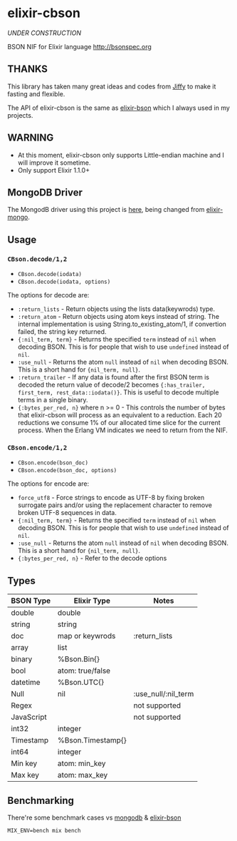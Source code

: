 # elixir-cbson

_UNDER CONSTRUCTION_

BSON NIF for Elixir language http://bsonspec.org

## THANKS

This library has taken many great ideas and codes from [Jiffy](https://github.com/davisp/jiffy) to make it fasting and flexible.

The API of elixir-cbson is the same as [elixir-bson](https://github.com/checkiz/elixir-bson) which I always used in my projects.

## WARNING

* At this moment, elixir-cbson only supports Little-endian machine and I will improve it sometime.
* Only support Elixir 1.1.0+ 

## MongoDB Driver
The MongodB driver using this project is [here](https://github.com/ejoy/elixir-mongo/tree/cbson), 
being changed from [elixir-mongo](https://github.com/checkiz/elixir-mongo).


## Usage

### `CBson.decode/1,2`

* `CBson.decode(iodata)`
* `CBson.decode(iodata, options)`

The options for decode are:

* `:return_lists` - Return objects using the lists data(keywrods) type.
* `:return_atom` - Return objects using atom keys instead of string.
  The internal implementation is using String.to_existing_atom/1, if 
  convertion failed, the string key returned.
* `{:nil_term, term}` - Returns the specified `term` instead of `nil`
  when decoding BSON. This is for people that wish to use `undefined`
  instead of `nil`.
* `:use_null` - Returns the atom `null` instead of `nil` when decoding
  BSON. This is a short hand for `{nil_term, null}`.
* `:return_trailer` - If any data is found after the first
  BSON term is decoded the return value of decode/2 becomes
  `{:has_trailer, first_term, rest_data::iodata()}`. This is useful to
  decode multiple terms in a single binary.
* `{:bytes_per_red, n}` where n >= 0 - This controls the number of
  bytes that elixir-cbson will process as an equivalent to a reduction. Each
  20 reductions we consume 1% of our allocated time slice for the current
  process. When the Erlang VM indicates we need to return from the NIF.


### `CBson.encode/1,2`

* `CBson.encode(bson_doc)`
* `CBson.encode(bson_doc, options)`

The options for encode are:

* `force_utf8` - Force strings to encode as UTF-8 by fixing broken
  surrogate pairs and/or using the replacement character to remove
  broken UTF-8 sequences in data.
* `{:nil_term, term}` - Returns the specified `term` instead of `nil`
  when decoding BSON. This is for people that wish to use `undefined`
  instead of `nil`.
* `:use_null` - Returns the atom `null` instead of `nil` when decoding
  BSON. This is a short hand for `{nil_term, null}`.
* `{:bytes_per_red, n}` - Refer to the decode options

## Types

BSON Type | Elixir Type       | Notes
----------|-------------------|-----------------------
double    | double            |
string    | string            |
doc       | map or keywrods   | :return_lists
array     | list              |
binary    | %Bson.Bin{}       |
bool      | atom: true/false  |
datetime  | %Bson.UTC{}       |
Null      | nil               | :use_null/:nil_term
Regex     |                   | not supported
JavaScript|                   | not supported
int32     | integer           |
Timestamp | %Bson.Timestamp{} |
int64     | integer           |
Min key   | atom: min_key     |
Max key   | atom: max_key     |


## Benchmarking
There're some benchmark cases vs [mongodb](https://github.com/ericmj/mongodb) & [elixir-bson](https://github.com/checkiz/elixir-bson)
```
MIX_ENV=bench mix bench
```

